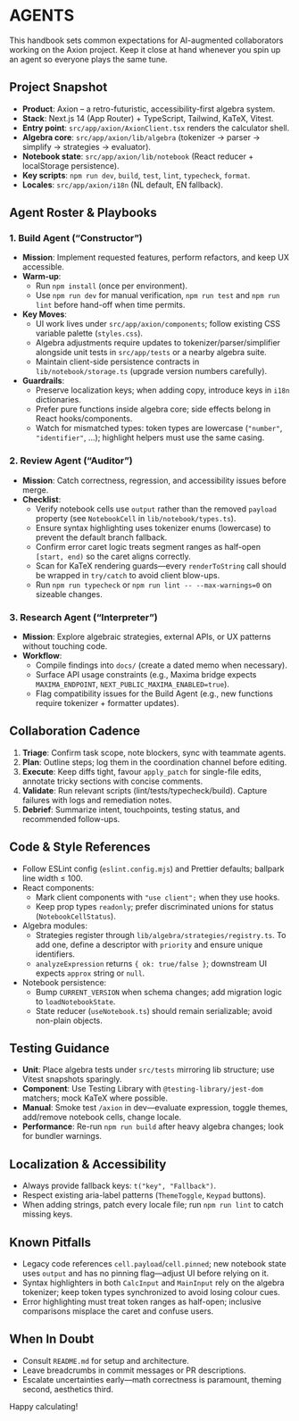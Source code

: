 # AGENTS

This handbook sets common expectations for AI-augmented collaborators working on the Axion project. Keep it close at hand whenever you spin up an agent so everyone plays the same tune.

## Project Snapshot
- **Product**: Axion – a retro-futuristic, accessibility-first algebra system.
- **Stack**: Next.js 14 (App Router) + TypeScript, Tailwind, KaTeX, Vitest.
- **Entry point**: `src/app/axion/AxionClient.tsx` renders the calculator shell.
- **Algebra core**: `src/app/axion/lib/algebra` (tokenizer → parser → simplify → strategies → evaluator).
- **Notebook state**: `src/app/axion/lib/notebook` (React reducer + localStorage persistence).
- **Key scripts**: `npm run dev`, `build`, `test`, `lint`, `typecheck`, `format`.
- **Locales**: `src/app/axion/i18n` (NL default, EN fallback).

## Agent Roster & Playbooks

### 1. Build Agent (“Constructor”)
- **Mission**: Implement requested features, perform refactors, and keep UX accessible.
- **Warm-up**:
  - Run `npm install` (once per environment).
  - Use `npm run dev` for manual verification, `npm run test` and `npm run lint` before hand-off when time permits.
- **Key Moves**:
  - UI work lives under `src/app/axion/components`; follow existing CSS variable palette (`styles.css`).
  - Algebra adjustments require updates to tokenizer/parser/simplifier alongside unit tests in `src/app/tests` or a nearby algebra suite.
  - Maintain client-side persistence contracts in `lib/notebook/storage.ts` (upgrade version numbers carefully).
- **Guardrails**:
  - Preserve localization keys; when adding copy, introduce keys in `i18n` dictionaries.
  - Prefer pure functions inside algebra core; side effects belong in React hooks/components.
  - Watch for mismatched types: token types are lowercase (`"number"`, `"identifier"`, …); highlight helpers must use the same casing.

### 2. Review Agent (“Auditor”)
- **Mission**: Catch correctness, regression, and accessibility issues before merge.
- **Checklist**:
  - Verify notebook cells use `output` rather than the removed `payload` property (see `NotebookCell` in `lib/notebook/types.ts`).
  - Ensure syntax highlighting uses tokenizer enums (lowercase) to prevent the default branch fallback.
  - Confirm error caret logic treats segment ranges as half-open `[start, end)` so the caret aligns correctly.
  - Scan for KaTeX rendering guards—every `renderToString` call should be wrapped in `try/catch` to avoid client blow-ups.
  - Run `npm run typecheck` or `npm run lint -- --max-warnings=0` on sizeable changes.

### 3. Research Agent (“Interpreter”)
- **Mission**: Explore algebraic strategies, external APIs, or UX patterns without touching code.
- **Workflow**:
  - Compile findings into `docs/` (create a dated memo when necessary).
  - Surface API usage constraints (e.g., Maxima bridge expects `MAXIMA_ENDPOINT`, `NEXT_PUBLIC_MAXIMA_ENABLED=true`).
  - Flag compatibility issues for the Build Agent (e.g., new functions require tokenizer + formatter updates).

## Collaboration Cadence
1. **Triage**: Confirm task scope, note blockers, sync with teammate agents.
2. **Plan**: Outline steps; log them in the coordination channel before editing.
3. **Execute**: Keep diffs tight, favour `apply_patch` for single-file edits, annotate tricky sections with concise comments.
4. **Validate**: Run relevant scripts (lint/tests/typecheck/build). Capture failures with logs and remediation notes.
5. **Debrief**: Summarize intent, touchpoints, testing status, and recommended follow-ups.

## Code & Style References
- Follow ESLint config (`eslint.config.mjs`) and Prettier defaults; ballpark line width ≤ 100.
- React components:
  - Mark client components with `"use client";` when they use hooks.
  - Keep prop types `readonly`; prefer discriminated unions for status (`NotebookCellStatus`).
- Algebra modules:
  - Strategies register through `lib/algebra/strategies/registry.ts`. To add one, define a descriptor with `priority` and ensure unique identifiers.
  - `analyzeExpression` returns `{ ok: true/false }`; downstream UI expects `approx` string or `null`.
- Notebook persistence:
  - Bump `CURRENT_VERSION` when schema changes; add migration logic to `loadNotebookState`.
  - State reducer (`useNotebook.ts`) should remain serializable; avoid non-plain objects.

## Testing Guidance
- **Unit**: Place algebra tests under `src/tests` mirroring lib structure; use Vitest snapshots sparingly.
- **Component**: Use Testing Library with `@testing-library/jest-dom` matchers; mock KaTeX where possible.
- **Manual**: Smoke test `/axion` in dev—evaluate expression, toggle themes, add/remove notebook cells, change locale.
- **Performance**: Re-run `npm run build` after heavy algebra changes; look for bundler warnings.

## Localization & Accessibility
- Always provide fallback keys: `t("key", "Fallback")`.
- Respect existing aria-label patterns (`ThemeToggle`, `Keypad` buttons).
- When adding strings, patch every locale file; run `npm run lint` to catch missing keys.

## Known Pitfalls
- Legacy code references `cell.payload`/`cell.pinned`; new notebook state uses `output` and has no pinning flag—adjust UI before relying on it.
- Syntax highlighters in both `CalcInput` and `MainInput` rely on the algebra tokenizer; keep token types synchronized to avoid losing colour cues.
- Error highlighting must treat token ranges as half-open; inclusive comparisons misplace the caret and confuse users.

## When In Doubt
- Consult `README.md` for setup and architecture.
- Leave breadcrumbs in commit messages or PR descriptions.
- Escalate uncertainties early—math correctness is paramount, theming second, aesthetics third.

Happy calculating!

